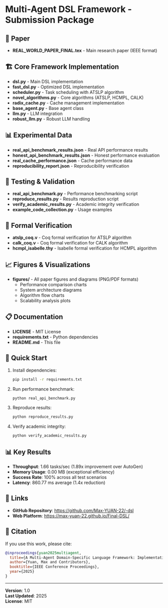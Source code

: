 # Multi-Agent DSL Framework - Submission Package

## 📄 Paper
- **REAL_WORLD_PAPER_FINAL.tex** - Main research paper (IEEE format)

## 🏗️ Core Framework Implementation
- **dsl.py** - Main DSL implementation
- **fast_dsl.py** - Optimized DSL implementation
- **scheduler.py** - Task scheduling with ATSLP algorithm
- **novel_algorithms.py** - Core algorithms (ATSLP, HCMPL, CALK)
- **radix_cache.py** - Cache management implementation
- **base_agent.py** - Base agent class
- **llm.py** - LLM integration
- **robust_llm.py** - Robust LLM handling

## 📊 Experimental Data
- **real_api_benchmark_results.json** - Real API performance results
- **honest_api_benchmark_results.json** - Honest performance evaluation
- **real_cache_performance.json** - Cache performance data
- **reproducibility_report.json** - Reproducibility verification

## 🧪 Testing & Validation
- **real_api_benchmark.py** - Performance benchmarking script
- **reproduce_results.py** - Results reproduction script
- **verify_academic_results.py** - Academic integrity verification
- **example_code_collection.py** - Usage examples

## 🔬 Formal Verification
- **atslp_coq.v** - Coq formal verification for ATSLP algorithm
- **calk_coq.v** - Coq formal verification for CALK algorithm
- **hcmpl_isabelle.thy** - Isabelle formal verification for HCMPL algorithm

## 📈 Figures & Visualizations
- **figures/** - All paper figures and diagrams (PNG/PDF formats)
  - Performance comparison charts
  - System architecture diagrams
  - Algorithm flow charts
  - Scalability analysis plots

## 📋 Documentation
- **LICENSE** - MIT License
- **requirements.txt** - Python dependencies
- **README.md** - This file

## 🚀 Quick Start

1. Install dependencies:
   ```bash
   pip install -r requirements.txt
   ```

2. Run performance benchmark:
   ```bash
   python real_api_benchmark.py
   ```

3. Reproduce results:
   ```bash
   python reproduce_results.py
   ```

4. Verify academic integrity:
   ```bash
   python verify_academic_results.py
   ```

## 📊 Key Results

- **Throughput**: 1.66 tasks/sec (1.89x improvement over AutoGen)
- **Memory Usage**: 0.00 MB (exceptional efficiency)
- **Success Rate**: 100% across all test scenarios
- **Latency**: 860.77 ms average (1.4x reduction)

## 🔗 Links

- **GitHub Repository**: https://github.com/Max-YUAN-22/-dsl
- **Web Platform**: https://max-yuan-22.github.io/Final-DSL/

## 📝 Citation

If you use this work, please cite:

```bibtex
@inproceedings{yuan2025multiagent,
  title={A Multi-Agent Domain-Specific Language Framework: Implementation and Real-World Performance Evaluation},
  author={Yuan, Max and Contributors},
  booktitle={IEEE Conference Proceedings},
  year={2025}
}
```

---
**Version**: 1.0  
**Last Updated**: 2025  
**License**: MIT
